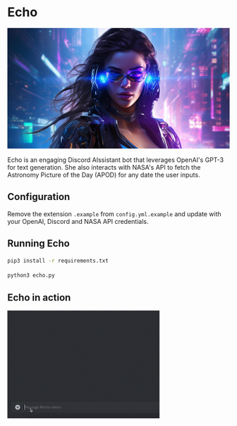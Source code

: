 # Echo

![alt text](echo.png)

Echo is an engaging Discord AIssistant bot that leverages OpenAI's GPT-3 for text generation. She also interacts with NASA's API to fetch the Astronomy Picture of the Day (APOD) for any date the user inputs.

## Configuration

Remove the extension `.example` from `config.yml.example` and update with your OpenAI, Discord and NASA API credentials.

## Running Echo

```bash
pip3 install -r requirements.txt

python3 echo.py
```

## Echo in action

![alt text](echo_in_action.gif)